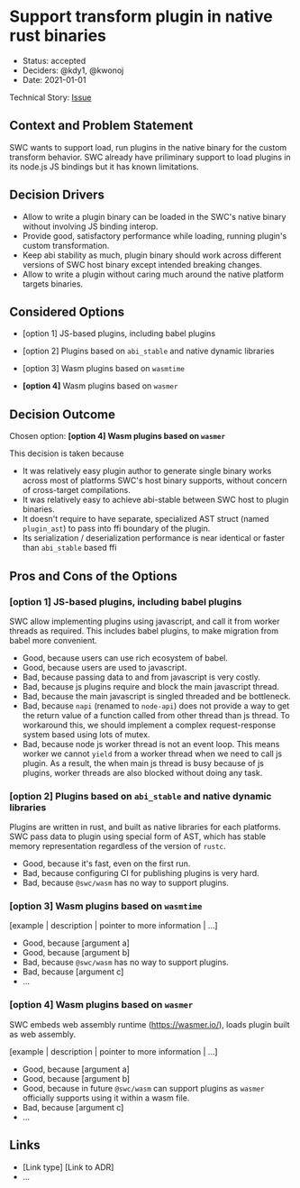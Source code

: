 # Support transform plugin in native rust binaries

-   Status: accepted <!-- optional -->
-   Deciders: @kdy1, @kwonoj <!-- optional -->
-   Date: 2021-01-01 <!-- optional -->

Technical Story: [Issue](https://github.com/swc-project/swc/issues/2635) <!-- optional -->

## Context and Problem Statement

SWC wants to support load, run plugins in the native binary for the custom transform behavior. SWC already have priliminary support to load plugins in its node.js JS bindings but it has known limitations.

## Decision Drivers <!-- optional -->

-   Allow to write a plugin binary can be loaded in the SWC's native binary without involving JS binding interop.
-   Provide good, satisfactory performance while loading, running plugin's custom transformation.
-   Keep abi stability as much, plugin binary should work across different versions of SWC host binary except intended breaking changes.
-   Allow to write a plugin without caring much around the native platform targets binaries.

## Considered Options

-   [option 1] JS-based plugins, including babel plugins

-   [option 2] Plugins based on `abi_stable` and native dynamic libraries

-   [option 3] Wasm plugins based on `wasmtime`

-   **[option 4]** Wasm plugins based on `wasmer`

## Decision Outcome

Chosen option: **[option 4] Wasm plugins based on `wasmer`**

This decision is taken because

-   It was relatively easy plugin author to generate single binary works across most of platforms SWC's host binary supports, without concern of cross-target compilations.
-   It was relatively easy to achieve abi-stable between SWC host to plugin binaries.
-   It doesn't require to have separate, specialized AST struct (named `plugin_ast`) to pass into ffi boundary of the plugin.
-   Its serialization / deserialization performance is near identical or faster than `abi_stable` based ffi

## Pros and Cons of the Options <!-- optional -->

### [option 1] JS-based plugins, including babel plugins

SWC allow implementing plugins using javascript, and call it from worker threads as required.
This includes babel plugins, to make migration from babel more convenient.

-   Good, because users can use rich ecosystem of babel.
-   Good, because users are used to javascript.
-   Bad, because passing data to and from javascript is very costly.
-   Bad, because js plugins require and block the main javascript thread.
-   Bad, because the main javascript is singled threaded and be bottleneck.
-   Bad, because `napi` (renamed to `node-api`) does not provide a way to get the return value of a function called from other thread than js thread. To workaround this, we should implement a complex request-response system based using lots of mutex.
-   Bad, because node js worker thread is not an event loop. This means worker we cannot `yield` from a worker thread when we need to call js plugin. As a result, the when main js thread is busy because of js plugins, worker threads are also blocked without doing any task.

### [option 2] Plugins based on `abi_stable` and native dynamic libraries

Plugins are written in rust, and built as native libraries for each platforms. SWC pass data to plugin using special form of AST, which has stable memory representation regardless of the version of `rustc`.

-   Good, because it's fast, even on the first run.
-   Bad, because configuring CI for publishing plugins is very hard.
-   Bad, because `@swc/wasm` has no way to support plugins.

### [option 3] Wasm plugins based on `wasmtime`

[example | description | pointer to more information | …] <!-- optional -->

-   Good, because [argument a]
-   Good, because [argument b]
-   Bad, because `@swc/wasm` has no way to support plugins.
-   Bad, because [argument c]
-   … <!-- numbers of pros and cons can vary -->

### [option 4] Wasm plugins based on `wasmer`

SWC embeds web assembly runtime (https://wasmer.io/), loads plugin built as web assembly.

[example | description | pointer to more information | …] <!-- optional -->

-   Good, because [argument a]
-   Good, because [argument b]
-   Good, because in future `@swc/wasm` can support plugins as `wasmer` officially supports using it within a wasm file.
-   Bad, because [argument c]
-   … <!-- numbers of pros and cons can vary -->

## Links

-   [Link type] [Link to ADR] <!-- example: Refined by [ADR-0005](0005-example.md) -->
-   … <!-- numbers of links can vary -->

